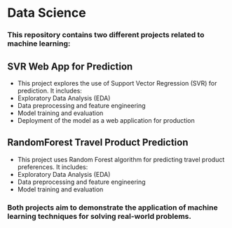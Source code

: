 # Data Science
### This repository contains two different projects related to machine learning:

## SVR Web App for Prediction
- This project explores the use of Support Vector Regression (SVR) for prediction. It includes:
- Exploratory Data Analysis (EDA)
- Data preprocessing and feature engineering
- Model training and evaluation
- Deployment of the model as a web application for production
  
## RandomForest Travel Product Prediction
- This project uses Random Forest algorithm for predicting travel product preferences. It includes:
- Exploratory Data Analysis (EDA)
- Data preprocessing and feature engineering
- Model training and evaluation

### Both projects aim to demonstrate the application of machine learning techniques for solving real-world problems.
